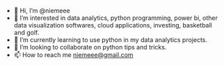 - 👋 Hi, I’m @niemeee
- 👀 I’m interested in data analytics, python programming, power bi, other data visualization softwares, cloud applications, investing, basketball and golf.
- 🌱 I’m currently learning to use python in my data analytics projects.
- 💞️ I’m looking to collaborate on python tips and tricks.
- 📫 How to reach me niemeee@gmail.com

<!---
niemeee/niemeee is a ✨ special ✨ repository because its `README.md` (this file) appears on your GitHub profile.
You can click the Preview link to take a look at your changes.
--->
